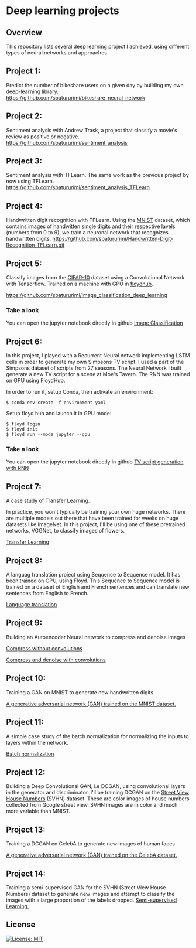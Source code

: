 # Deep learning projects

## Overview 

This repository lists several deep learning project I achieved, using different types of neural networks and approaches.

## Project 1:
Predict the number of bikeshare users on a given day by building my own deep-learning library.
https://github.com/sbatururimi/bikeshare_neural_network

## Project 2:
Sentiment analysis with Andrew Trask, a project that classify a movie's review as positive or negative.
https://github.com/sbatururimi/sentiment_analysis

## Project 3:
Sentiment analysis with TFLearn. The same work as the previous project by now using TFLearn.
https://github.com/sbatururimi/sentiment_analysis_TFLearn


## Project 4:
Handwritten digit recognition with TFLearn. Using the [MNIST](http://yann.lecun.com/exdb/mnist/) dataset, which contains images of handwitten single digits and their respective lavels (numbers from 0 to 9), we train a neuronal network that recognizes handwritten digits.
https://github.com/sbatururimi/Handwritten-Digit-Recognition-TFLearn.git


## Project 5:
Classify images from the [CIFAR-10](https://www.cs.toronto.edu/~kriz/cifar.html) dataset using a Convolutional Network with Tensorflow. Trained on a machine with GPU in [floydhub](https://www.floydhub.com).

https://github.com/sbatururimi/image_classification_deep_learning

### Take a look
You can open the jupyter notebook directly in github [Image Classification](https://github.com/sbatururimi/DeepLearning/blob/master/Image%20Classification/dlnd_image_classification.ipynb)


## Project 6:
In this project, I played with a Recurrent Neural network implementing LSTM cells in order to generate my own Simpsons TV script. I used a part of the Simpsons dataset of scripts from 27 seasons. The Neural Network I built  generate a new TV script for a scene at Moe's Tavern. The RNN was trained on GPU using FloydHub.

In order to run it, setup Conda, then activate an environment:
```
$ conda env create -f environment.yaml
```
Setup floyd hub and launch it in GPU mode:
```
$ floyd login
$ floyd init
$ floyd run --mode jupyter --gpu
```

### Take a look
You can open the jupyter notebook directly in github 
 [TV script generation with RNN](https://github.com/sbatururimi/DeepLearning/blob/master/tv-script-generation/dlnd_tv_script_generation.ipynb)

## Project 7:
A case study of Transfer Learning.

In practice, you won't typically be training your own huge networks. There are multiple models out there that have been trained for weeks on huge datasets like ImageNet. In this project, I'll be using one of these pretrained networks, VGGNet, to classify images of flowers.

[Transfer Learning](https://github.com/sbatururimi/DeepLearning/blob/master/transfer-learning/Transfer_Learning.ipynb)

## Project 8:

A languag translation project using Sequence to Sequence model. It has been trained on  GPU, using Floyd.
This Sequence to Sequence model is trained on a dataset of English and French sentences and can translate new sentences from English to French.

[Language translation](https://github.com/sbatururimi/DeepLearning/blob/master/language-translation/dlnd_language_translation.ipynb)


## Project 9: 
Building an Autoencoder Neural network to compress and denoise images

[Compress without convolutions](https://github.com/sbatururimi/DeepLearning/blob/master/autoencoder/Simple_Autoencoder.ipynb)

[Compress and denoise with convolutions](https://github.com/sbatururimi/DeepLearning/blob/master/autoencoder/Convolutional_Autoencoder.ipynb)

## Project 10:
Training a GAN on MNIST to generate new handwritten digits

[A generative adversarial network (GAN) trained on the MNIST dataset.](https://github.com/sbatururimi/DeepLearning/blob/master/gan_mnist/Intro_to_GANs_Exercises.ipynb)


## Project 11:
A simple case study of the batch normalization for normalizing the inputs to layers within the network.

[Batch normalization](https://github.com/sbatururimi/DeepLearning/blob/master/batch-norm/Batch_Normalization_Lesson.ipynb)


## Project 12:
Building a  Deep Convolutional GAN, i.e DCGAN, using convolutional layers in the generator and discriminator. I'll be training DCGAN on the [Street View House Numbers](http://ufldl.stanford.edu/housenumbers/) (SVHN) dataset. These are color images of house numbers collected from Google street view. SVHN images are in color and much more variable than MNIST.



## Project 13:
Training a DCGAN on CelebA to generate new images of human faces

[A generative adversarial network (GAN) trained on the CelebA dataset.](https://github.com/sbatururimi/DeepLearning/blob/master/face_generation/dlnd_face_generation.ipynb)

## Project 14:
Training a semi-supervised GAN for the SVHN (Street View House Numbers) dataset to generate new images and attempt to classify the images with a large proportion of the labels dropped.
[Semi-supervised Learning.](https://github.com/sbatururimi/DeepLearning/blob/master/semi-supervised/semi-supervised_learning_2.ipynb)

## License
[![License: MIT](https://img.shields.io/badge/License-MIT-yellow.svg)](https://github.com/sbatururimi/DeepLearning/blob/master/LICENSE)